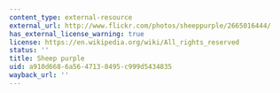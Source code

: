 ```yaml
---
content_type: external-resource
external_url: http://www.flickr.com/photos/sheeppurple/2665016444/
has_external_license_warning: true
license: https://en.wikipedia.org/wiki/All_rights_reserved
status: ''
title: Sheep purple
uid: a910d668-6a56-4713-8495-c999d5434835
wayback_url: ''
---
```

